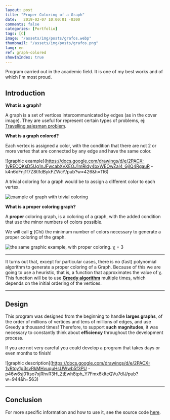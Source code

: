 ```yaml
---
layout: post
title: "Proper Coloring of a Graph"
date:   2019-02-07 10:00:01 -0300
comments: false
categories: [Portfolio]
tags: [C]
image: "/assets/img/posts/grafos.webp"
thumbnail: "/assets/img/posts/grafos.png"
lang: en
ref: graph-colored
showInIndex: true
---
```


Program carried out in the academic field. It is one of my best works and of which I'm most proud.

## Introduction

**What is a graph?**

A graph is a set of vertices intercommunicated by edges (as in the cover image). They are useful for represent certain 
types of problems, ej: 
[Travelling salesman problem](https://en.wikipedia.org/wiki/Travelling_salesman_problem).

**What is a graph colored?**

Each vertex is assigned a color, with the condition that there are not 2 or more vertex that are connected by any
edge and have the same color.

![graphic example](https://docs.google.com/drawings/d/e/2PACX-1vRECQKsD5Ug1nJFwcabXvXEOJ1mRldy4bxWEOwZaI4_GjlQ4RgauR
-k4n6dFnj1f7Z8tlfdBykFZWcY/pub?w=426&h=116)

A trivial coloring for a graph would be to assign a different color to each vertex.

![example of graph with trivial coloring](https://docs.google.com/drawings/d/e/2PACX-1vQL5S7da2w4spRjOvP2mGTVKQmMhBo_xVbdJOqT-J58kqvbUAmuLut7_JlIoBc6fcHNsRfWriC2eihQ/pub?w=842&h=537)

**What is a proper coloring graph?**

A **proper** coloring graph, is a coloring of a graph, with the added condition that use the minor
numbers of colors possible.

We will call **&chi;** (Chi) the minimum number of colors necessary to generate a proper coloring of the graph.

![the same graphic example, with proper coloring. &chi; = 3](https://docs.google.com/drawings/d/e/2PACX-1vR8f76UOlO4UjXFKGUVnauxr18yiAsPnn0nQTXijj3Ci8E-1Y_pACI2bRIq4LcpEgORyh7h15rUaNGt/pub?w=824&h=534)

---

It turns out that, except for particular cases, there is no (fast) polynomial algorithm to generate a proper coloring 
of a Graph. Because of this we are going to use a heuristic, that is, a function that approximates the value of χ. 
This function will be to use [**Greedy algorithm**](https://en.wikipedia.org/wiki/Greedy_algorithm) multiple times, 
which depends on the initial ordering of the vertices.

---

## Design

This program was designed from the beginning to handle **larges graphs**, of the order of millions of vertices and
 tens of millions of edges, and use Greedy a thousand times! Therefore, to support **such magnitudes**, it was 
necessary to constantly think about **efficiency** throughout the development process.

If you are not very careful you could develop a program that takes days or even months to finish!

![graphic description](https://docs.google.com/drawings/d/e/2PACX-1vRtoy1g3svRkMHvuquHsUWwb5f3PU
-p46w6sj01tso7xjRhvR3HLZtEwh8tph_Y7Fmx6klteQVu7dlJ/pub?w=944&h=563)

---

## Conclusion

For more specific information and how to use it, see the source code 
[here](https://github.com/nahuelbrandan/discreta2).
